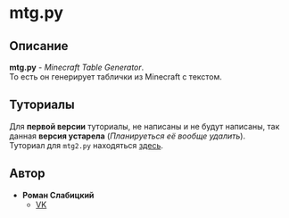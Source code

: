 # mtg.py
## Описание
**mtg.py** - *Minecraft Table Generator*.
<br>
То есть он генерирует таблички из Minecraft c текстом.
## Туториалы
Для **первой версии** туториалы, не написаны и не будут написаны, так данная **версия устарела** (_Планируеться её вообще удалить_).
<br>
Туториал для `mtg2.py` находяться [здесь]().
## Автор
- **Роман Слабицкий**
  - [VK](https://vk.com/romanin2)
